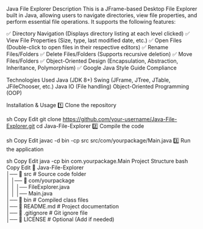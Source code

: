 Java File Explorer
Description
This is a JFrame-based Desktop File Explorer built in Java, allowing users to navigate directories, view file properties, and perform essential file operations. It supports the following features:

✅ Directory Navigation (Displays directory listing at each level clicked)
✅ View File Properties (Size, type, last modified date, etc.)
✅ Open Files (Double-click to open files in their respective editors)
✅ Rename Files/Folders
✅ Delete Files/Folders (Supports recursive deletion)
✅ Move Files/Folders
✅ Object-Oriented Design (Encapsulation, Abstraction, Inheritance, Polymorphism)
✅ Google Java Style Guide Compliance

Technologies Used
Java (JDK 8+)
Swing (JFrame, JTree, JTable, JFileChooser, etc.)
Java IO (File handling)
Object-Oriented Programming (OOP)

Installation & Usage
1️⃣ Clone the repository

sh
Copy
Edit
git clone https://github.com/your-username/Java-File-Explorer.git
cd Java-File-Explorer
2️⃣ Compile the code

sh
Copy
Edit
javac -d bin -cp src src/com/yourpackage/Main.java
3️⃣ Run the application

sh
Copy
Edit
java -cp bin com.yourpackage.Main
Project Structure
bash
Copy
Edit
📂 Java-File-Explorer  
│── 📂 src                # Source code folder  
│   │── 📂 com/yourpackage  
│   │   │── FileExplorer.java  
│   │   │── Main.java  
│── 📂 bin                # Compiled class files  
│── 📜 README.md          # Project documentation  
│── 📜 .gitignore         # Git ignore file  
│── 📜 LICENSE            # Optional (Add if needed)  
